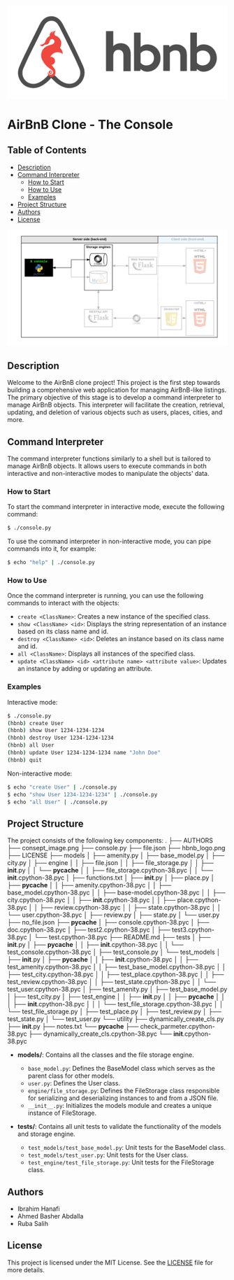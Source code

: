 ![airbnb](hbnb_logo.png)
# AirBnB Clone - The Console

## Table of Contents
- [Description](#description)
- [Command Interpreter](#command-interpreter)
  - [How to Start](#how-to-start)
  - [How to Use](#how-to-use)
  - [Examples](#examples)
- [Project Structure](#project-structure)
- [Authors](#authors)
- [License](#license)

![airbnb_concept](consept_image.png)

## Description
Welcome to the AirBnB clone project! This project is the first step towards building a comprehensive web application for managing AirBnB-like listings. The primary objective of this stage is to develop a command interpreter to manage AirBnB objects. This interpreter will facilitate the creation, retrieval, updating, and deletion of various objects such as users, places, cities, and more.

## Command Interpreter
The command interpreter functions similarly to a shell but is tailored to manage AirBnB objects. It allows users to execute commands in both interactive and non-interactive modes to manipulate the objects' data.

### How to Start
To start the command interpreter in interactive mode, execute the following command:
```bash
$ ./console.py
```

To use the command interpreter in non-interactive mode, you can pipe commands into it, for example:
```bash
$ echo "help" | ./console.py
```

### How to Use
Once the command interpreter is running, you can use the following commands to interact with the objects:

- `create <ClassName>`: Creates a new instance of the specified class.
- `show <ClassName> <id>`: Displays the string representation of an instance based on its class name and id.
- `destroy <ClassName> <id>`: Deletes an instance based on its class name and id.
- `all <ClassName>`: Displays all instances of the specified class.
- `update <ClassName> <id> <attribute name> <attribute value>`: Updates an instance by adding or updating an attribute.

### Examples
Interactive mode:
```bash
$ ./console.py
(hbnb) create User
(hbnb) show User 1234-1234-1234
(hbnb) destroy User 1234-1234-1234
(hbnb) all User
(hbnb) update User 1234-1234-1234 name "John Doe"
(hbnb) quit
```

Non-interactive mode:
```bash
$ echo "create User" | ./console.py
$ echo "show User 1234-1234-1234" | ./console.py
$ echo "all User" | ./console.py
```

## Project Structure
The project consists of the following key components:
.
├── AUTHORS
├── consept_image.png
├── console.py
├── file.json
├── hbnb_logo.png
├── LICENSE
├── models
│   ├── amenity.py
│   ├── base_model.py
│   ├── city.py
│   ├── engine
│   │   ├── file.json
│   │   ├── file_storage.py
│   │   ├── __init__.py
│   │   └── __pycache__
│   │       ├── file_storage.cpython-38.pyc
│   │       └── __init__.cpython-38.pyc
│   ├── functions.txt
│   ├── __init__.py
│   ├── place.py
│   ├── __pycache__
│   │   ├── amenity.cpython-38.pyc
│   │   ├── base_model.cpython-38.pyc
│   │   ├── base-model.cpython-38.pyc
│   │   ├── city.cpython-38.pyc
│   │   ├── __init__.cpython-38.pyc
│   │   ├── place.cpython-38.pyc
│   │   ├── review.cpython-38.pyc
│   │   ├── state.cpython-38.pyc
│   │   └── user.cpython-38.pyc
│   ├── review.py
│   ├── state.py
│   └── user.py
├── no_file.json
├── __pycache__
│   ├── console.cpython-38.pyc
│   ├── doc.cpython-38.pyc
│   ├── test2.cpython-38.pyc
│   ├── test3.cpython-38.pyc
│   └── test.cpython-38.pyc
├── README.md
├── tests
│   ├── __init__.py
│   ├── __pycache__
│   │   ├── __init__.cpython-38.pyc
│   │   └── test_console.cpython-38.pyc
│   ├── test_console.py
│   └── test_models
│       ├── __init__.py
│       ├── __pycache__
│       │   ├── __init__.cpython-38.pyc
│       │   ├── test_amenity.cpython-38.pyc
│       │   ├── test_base_model.cpython-38.pyc
│       │   ├── test_city.cpython-38.pyc
│       │   ├── test_place.cpython-38.pyc
│       │   ├── test_review.cpython-38.pyc
│       │   ├── test_state.cpython-38.pyc
│       │   └── test_user.cpython-38.pyc
│       ├── test_amenity.py
│       ├── test_base_model.py
│       ├── test_city.py
│       ├── test_engine
│       │   ├── __init__.py
│       │   ├── __pycache__
│       │   │   ├── __init__.cpython-38.pyc
│       │   │   └── test_file_storage.cpython-38.pyc
│       │   └── test_file_storage.py
│       ├── test_place.py
│       ├── test_review.py
│       ├── test_state.py
│       └── test_user.py
└── utility
    ├── dynamically_create_cls.py
    ├── __init__.py
    ├── notes.txt
    └── __pycache__
        ├── check_parmeter.cpython-38.pyc
        ├── dynamically_create_cls.cpython-38.pyc
        └── __init__.cpython-38.pyc

- **models/**: Contains all the classes and the file storage engine.
  - `base_model.py`: Defines the BaseModel class which serves as the parent class for other models.
  - `user.py`: Defines the User class.
  - `engine/file_storage.py`: Defines the FileStorage class responsible for serializing and deserializing instances to and from a JSON file.
  - `__init__.py`: Initializes the models module and creates a unique instance of FileStorage.
  
- **tests/**: Contains all unit tests to validate the functionality of the models and storage engine.
  - `test_models/test_base_model.py`: Unit tests for the BaseModel class.
  - `test_models/test_user.py`: Unit tests for the User class.
  - `test_engine/test_file_storage.py`: Unit tests for the FileStorage class.

## Authors
- Ibrahim Hanafi
- Ahmed Basher Abdalla
- Ruba Salih

## License
This project is licensed under the MIT License. See the [LICENSE](LICENSE) file for more details.

